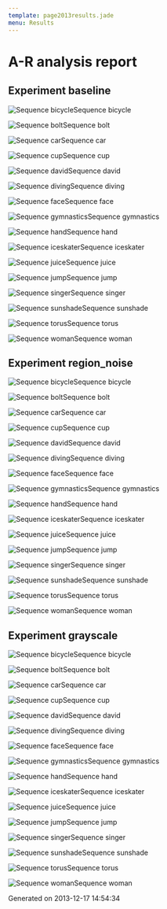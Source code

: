 ```yaml
---
template: page2013results.jade
menu: Results
---
```

<div class='results'>
<h1 class="caption">A-R analysis report</h1>
<h2>Experiment baseline</h2>
<p class="plot"><img src="images/arplot_baseline_bicycle.png.png" alt="Sequence bicycle" /><span class="caption">Sequence bicycle</span></p>
<p class="plot"><img src="images/arplot_baseline_bolt.png.png" alt="Sequence bolt" /><span class="caption">Sequence bolt</span></p>
<p class="plot"><img src="images/arplot_baseline_car.png.png" alt="Sequence car" /><span class="caption">Sequence car</span></p>
<p class="plot"><img src="images/arplot_baseline_cup.png.png" alt="Sequence cup" /><span class="caption">Sequence cup</span></p>
<p class="plot"><img src="images/arplot_baseline_david.png.png" alt="Sequence david" /><span class="caption">Sequence david</span></p>
<p class="plot"><img src="images/arplot_baseline_diving.png.png" alt="Sequence diving" /><span class="caption">Sequence diving</span></p>
<p class="plot"><img src="images/arplot_baseline_face.png.png" alt="Sequence face" /><span class="caption">Sequence face</span></p>
<p class="plot"><img src="images/arplot_baseline_gymnastics.png.png" alt="Sequence gymnastics" /><span class="caption">Sequence gymnastics</span></p>
<p class="plot"><img src="images/arplot_baseline_hand.png.png" alt="Sequence hand" /><span class="caption">Sequence hand</span></p>
<p class="plot"><img src="images/arplot_baseline_iceskater.png.png" alt="Sequence iceskater" /><span class="caption">Sequence iceskater</span></p>
<p class="plot"><img src="images/arplot_baseline_juice.png.png" alt="Sequence juice" /><span class="caption">Sequence juice</span></p>
<p class="plot"><img src="images/arplot_baseline_jump.png.png" alt="Sequence jump" /><span class="caption">Sequence jump</span></p>
<p class="plot"><img src="images/arplot_baseline_singer.png.png" alt="Sequence singer" /><span class="caption">Sequence singer</span></p>
<p class="plot"><img src="images/arplot_baseline_sunshade.png.png" alt="Sequence sunshade" /><span class="caption">Sequence sunshade</span></p>
<p class="plot"><img src="images/arplot_baseline_torus.png.png" alt="Sequence torus" /><span class="caption">Sequence torus</span></p>
<p class="plot"><img src="images/arplot_baseline_woman.png.png" alt="Sequence woman" /><span class="caption">Sequence woman</span></p>
<h2>Experiment region_noise</h2>
<p class="plot"><img src="images/arplot_region_noise_bicycle.png.png" alt="Sequence bicycle" /><span class="caption">Sequence bicycle</span></p>
<p class="plot"><img src="images/arplot_region_noise_bolt.png.png" alt="Sequence bolt" /><span class="caption">Sequence bolt</span></p>
<p class="plot"><img src="images/arplot_region_noise_car.png.png" alt="Sequence car" /><span class="caption">Sequence car</span></p>
<p class="plot"><img src="images/arplot_region_noise_cup.png.png" alt="Sequence cup" /><span class="caption">Sequence cup</span></p>
<p class="plot"><img src="images/arplot_region_noise_david.png.png" alt="Sequence david" /><span class="caption">Sequence david</span></p>
<p class="plot"><img src="images/arplot_region_noise_diving.png.png" alt="Sequence diving" /><span class="caption">Sequence diving</span></p>
<p class="plot"><img src="images/arplot_region_noise_face.png.png" alt="Sequence face" /><span class="caption">Sequence face</span></p>
<p class="plot"><img src="images/arplot_region_noise_gymnastics.png.png" alt="Sequence gymnastics" /><span class="caption">Sequence gymnastics</span></p>
<p class="plot"><img src="images/arplot_region_noise_hand.png.png" alt="Sequence hand" /><span class="caption">Sequence hand</span></p>
<p class="plot"><img src="images/arplot_region_noise_iceskater.png.png" alt="Sequence iceskater" /><span class="caption">Sequence iceskater</span></p>
<p class="plot"><img src="images/arplot_region_noise_juice.png.png" alt="Sequence juice" /><span class="caption">Sequence juice</span></p>
<p class="plot"><img src="images/arplot_region_noise_jump.png.png" alt="Sequence jump" /><span class="caption">Sequence jump</span></p>
<p class="plot"><img src="images/arplot_region_noise_singer.png.png" alt="Sequence singer" /><span class="caption">Sequence singer</span></p>
<p class="plot"><img src="images/arplot_region_noise_sunshade.png.png" alt="Sequence sunshade" /><span class="caption">Sequence sunshade</span></p>
<p class="plot"><img src="images/arplot_region_noise_torus.png.png" alt="Sequence torus" /><span class="caption">Sequence torus</span></p>
<p class="plot"><img src="images/arplot_region_noise_woman.png.png" alt="Sequence woman" /><span class="caption">Sequence woman</span></p>
<h2>Experiment grayscale</h2>
<p class="plot"><img src="images/arplot_grayscale_bicycle.png.png" alt="Sequence bicycle" /><span class="caption">Sequence bicycle</span></p>
<p class="plot"><img src="images/arplot_grayscale_bolt.png.png" alt="Sequence bolt" /><span class="caption">Sequence bolt</span></p>
<p class="plot"><img src="images/arplot_grayscale_car.png.png" alt="Sequence car" /><span class="caption">Sequence car</span></p>
<p class="plot"><img src="images/arplot_grayscale_cup.png.png" alt="Sequence cup" /><span class="caption">Sequence cup</span></p>
<p class="plot"><img src="images/arplot_grayscale_david.png.png" alt="Sequence david" /><span class="caption">Sequence david</span></p>
<p class="plot"><img src="images/arplot_grayscale_diving.png.png" alt="Sequence diving" /><span class="caption">Sequence diving</span></p>
<p class="plot"><img src="images/arplot_grayscale_face.png.png" alt="Sequence face" /><span class="caption">Sequence face</span></p>
<p class="plot"><img src="images/arplot_grayscale_gymnastics.png.png" alt="Sequence gymnastics" /><span class="caption">Sequence gymnastics</span></p>
<p class="plot"><img src="images/arplot_grayscale_hand.png.png" alt="Sequence hand" /><span class="caption">Sequence hand</span></p>
<p class="plot"><img src="images/arplot_grayscale_iceskater.png.png" alt="Sequence iceskater" /><span class="caption">Sequence iceskater</span></p>
<p class="plot"><img src="images/arplot_grayscale_juice.png.png" alt="Sequence juice" /><span class="caption">Sequence juice</span></p>
<p class="plot"><img src="images/arplot_grayscale_jump.png.png" alt="Sequence jump" /><span class="caption">Sequence jump</span></p>
<p class="plot"><img src="images/arplot_grayscale_singer.png.png" alt="Sequence singer" /><span class="caption">Sequence singer</span></p>
<p class="plot"><img src="images/arplot_grayscale_sunshade.png.png" alt="Sequence sunshade" /><span class="caption">Sequence sunshade</span></p>
<p class="plot"><img src="images/arplot_grayscale_torus.png.png" alt="Sequence torus" /><span class="caption">Sequence torus</span></p>
<p class="plot"><img src="images/arplot_grayscale_woman.png.png" alt="Sequence woman" /><span class="caption">Sequence woman</span></p>
<p class="timestamp">Generated on 2013-12-17 14:54:34</p>
</div>


